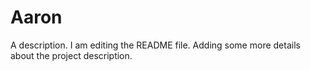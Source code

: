 # Aaron
A description.
I am editing the README file. Adding some more details about the project description.

